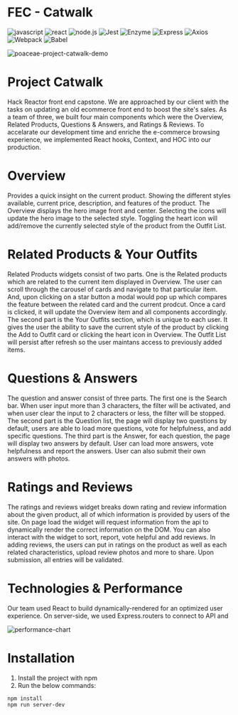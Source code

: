# FEC - Catwalk
![javascript](https://img.shields.io/badge/JavaScript-20232A?style=for-the-badge&logo=javascript&logoColor=F7DF1E)
![react](https://img.shields.io/badge/React-20232A?style=for-the-badge&logo=react&logoColor=61DAFB)
![node.js](https://img.shields.io/badge/Node.js-20232A?style=for-the-badge&logo=nodedotjs&logoColor=green)
![Jest](https://img.shields.io/badge/-Jest-20232A?style=for-the-badge&logo=jest&logoColor=red)
![Enzyme](https://img.shields.io/badge/-Enzyme-20232A?style=for-the-badge&logo=testingLibrary&logoColor=red)
![Express](https://img.shields.io/badge/-Express-20232A?style=for-the-badge&logo=express&logoColor=yellow)
![Axios](https://img.shields.io/badge/-axios-20232A?style=for-the-badge&logo=axios&logoColor=yellow)
![Webpack](https://img.shields.io/badge/-webpack-20232A?style=for-the-badge&logo=webpack&logoColor=blueviolet)
![Babel](https://img.shields.io/badge/-Babel-20232A?style=for-the-badge&logo=babel&logoColor=yellow)

![poaceae-project-catwalk-demo](https://user-images.githubusercontent.com/39775868/141661854-d121d7e9-45a0-4709-9843-339f1fcd489d.gif)

# Project Catwalk
Hack Reactor front end capstone. We are approached by our client with the tasks on updating an old ecommerce front end to boost the site's sales. As a team of three, we built four main components which were the Overview, Related Products, Questions & Answers, and Ratings & Reviews. To accelarate our development time and enriche the e-commerce browsing experience, we implemented React hooks, Context, and HOC into our production.

# Overview
Provides a quick insight on the current product. Showing the different styles available, current price, description, and features of the product. The Overview displays the hero image front and center. Selecting the icons will update the hero image to the selected style. Toggling the heart icon will add/remove the currently selected style of the product from the Outfit List.

# Related Products & Your Outfits
Related Products widgets consist of two parts. One is the Related products which are related to the current item displayed in Overview. The user can scroll through the carousel of cards and navigate to that particular item. And, upon clicking on a star button a modal would pop up which compares the feature between the related card and the current prodcut. Once a card is clicked, it will update the Overview item and all components accordingly.
The second part is the Your Outfits section, which is unique to each user. It gives the user the ability to save the current style of the product by clicking the Add to Outfit card or clicking the heart icon in Overview. The Outfit List will persist after refresh so the user maintans access to previously added items.

# Questions & Answers
The question and answer consist of three parts. The first one is the Search bar. When user input more than 3 characters, the filter will be activated, and when user clear the input to 2 characters or less, the filter will be stopped. 
The second part is the Question list, the page will display two questions by default, users are able to load more questions, vote for helpfulness, and add specific questions. 
The third part is the Answer, for each question, the page will display two answers by default. User can load more answers, vote helpfulness and report the answers. User can also submit their own answers with photos. 

# Ratings and Reviews
The ratings and reviews widget breaks down rating and review information about the given product, all of which information is provided by users of the site. On page load the widget will request information from the api to dynamically render the correct information on the DOM. You can also interact with the widget to sort, report, vote helpful and add reviews. In adding reviews, the users can put in ratings on the product as well as each related characteristics, upload review photos and more to share. Upon submission, all entries will be validated.

# Technologies & Performance
Our team used React to build dynamically-rendered for an optimized user experience. On server-side, we used Express.routers to connect to API and 

![performance-chart](https://user-images.githubusercontent.com/39775868/141662333-30d81ca3-7721-4e7d-9a00-f6d653789cf3.jpg)

# Installation
1. Install the project with npm
2. Run the below commands:
```
npm install 
npm run server-dev
```

